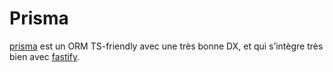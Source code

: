 # Prisma

[prisma](https://www.prisma.io/) est un ORM TS-friendly avec une très bonne DX, et qui s’intègre très bien avec [fastify](https://www.prisma.io/fastify).
